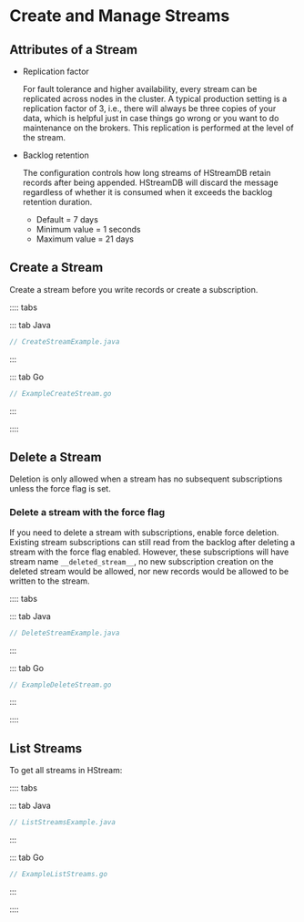 # Create and Manage Streams

## Attributes of a Stream

- Replication factor

  For fault tolerance and higher availability, every stream can be replicated
  across nodes in the cluster. A typical production setting is a replication
  factor of 3, i.e., there will always be three copies of your data, which is
  helpful just in case things go wrong or you want to do maintenance on the
  brokers. This replication is performed at the level of the stream.

- Backlog retention

  The configuration controls how long streams of HStreamDB retain records after
  being appended. HStreamDB will discard the message regardless of whether it is
  consumed when it exceeds the backlog retention duration.

  + Default = 7 days
  + Minimum value = 1 seconds
  + Maximum value = 21 days

## Create a Stream

Create a stream before you write records or create a subscription.

:::: tabs

::: tab Java

```java
// CreateStreamExample.java
```

:::

::: tab Go

```go
// ExampleCreateStream.go
```

:::

::::

## Delete a Stream

Deletion is only allowed when a stream has no subsequent subscriptions unless
the force flag is set.

### Delete a stream with the force flag

If you need to delete a stream with subscriptions, enable force deletion.
Existing stream subscriptions can still read from the backlog after deleting a
stream with the force flag enabled. However, these subscriptions will have
stream name `__deleted_stream__`, no new subscription creation on the deleted
stream would be allowed, nor new records would be allowed to be written to the
stream.

:::: tabs

::: tab Java

```java
// DeleteStreamExample.java
```

:::

::: tab Go

```go
// ExampleDeleteStream.go
```

:::

::::

## List Streams

To get all streams in HStream:

:::: tabs

::: tab Java

```java
// ListStreamsExample.java
```

:::

::: tab Go

```go
// ExampleListStreams.go
```

:::

::::
